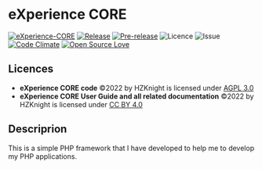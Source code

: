 eXperience CORE
===============
[![eXperience-CORE](https://github.com/HZKnight/eXperience-CORE/workflows/PHP%20Composer/badge.svg)](https://github.com/HZKnight/eXperience-CORE/actions)
[![Release](https://img.shields.io/github/release/HZKnight/eXperience-CORE.svg)](https://github.com/HZKnight/eXperience-CORE/releases/latest) 
[![Pre-release](https://img.shields.io/github/tag-pre/HZKnight/eXperience-CORE.svg?label=pre-release)]([https://github.com/HZKnight/eXperience-CORE/releases/tag/v1.0.0-alfa.2](https://github.com/HZKnight/eXperience-CORE/releases/tag/v1.0.0-alfa.2))
![Licence](https://img.shields.io/github/license/HZKnight/eXperience-CORE.svg)
![Issue](https://img.shields.io/github/issues/HZKnight/eXperience-CORE.svg)
[![Code Climate](https://codeclimate.com/github/HZKnight/Experience-CORE/badges/gpa.svg)](https://codeclimate.com/github/HZKnight/Experience-CORE)
[![Open Source Love](https://badges.frapsoft.com/os/v1/open-source.svg?v=103)](https://github.com/ellerbrock/open-source-badges/)

Licences
-------------------------
- **eXperience CORE code** ©2022 by HZKnight is licensed under [AGPL 3.0](https://www.gnu.org/licenses/agpl-3.0.html)
- **eXperience CORE User Guide and all related documentation** ©2022 by HZKnight is licensed under [CC BY 4.0](https://creativecommons.org/licenses/by/4.0/?ref=chooser-v1) 


Descriprion
-------------------------
This is a simple PHP framework that I have developed to help me to develop my PHP applications. 
